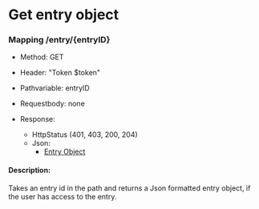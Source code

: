 # Get entry object
### Mapping /entry/{entryID}

* Method: GET

* Header: "Token $token"

* Pathvariable: entryID

* Requestbody: none

* Response:
    * HttpStatus (401, 403, 200, 204)
    * Json:
      * [Entry Object](../objects/entry.md)

#### Description:

Takes an entry id in the path and returns a Json formatted entry object, if the user has access to the entry.